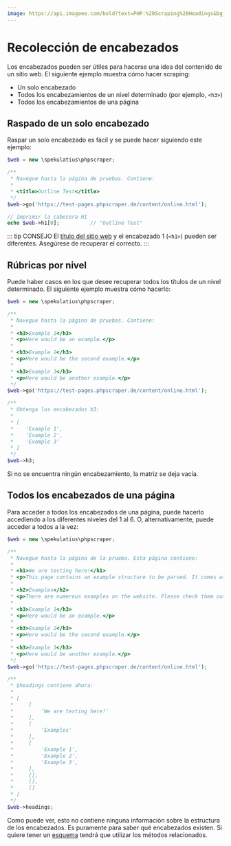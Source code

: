 ```yaml
---
image: https://api.imageee.com/bold?text=PHP:%20Scraping%20Headings&bg_image=https://images.unsplash.com/photo-1542762933-ab3502717ce7
---
```


# Recolección de encabezados

Los encabezados pueden ser útiles para hacerse una idea del contenido de un sitio web. El siguiente ejemplo muestra cómo hacer scraping:

 - Un solo encabezado
 - Todos los encabezamientos de un nivel determinado (por ejemplo, `<h3>`)
 - Todos los encabezamientos de una página


## Raspado de un solo encabezado

Raspar un solo encabezado es fácil y se puede hacer siguiendo este ejemplo:

```php
$web = new \spekulatius\phpscraper;

/**
 * Navegue hasta la página de pruebas. Contiene:
 *
 * <title>Outline Test</title>
 */
$web->go('https://test-pages.phpscraper.de/content/online.html');

// Imprimir la cabecera H1
echo $web->h1[0];          // "Outline Test"
```

::: tip CONSEJO
El [título del sitio web](/es/examples/scrape-website-title.html) y el encabezado 1 (`<h1>`) pueden ser diferentes. Asegúrese de recuperar el correcto.
:::


## Rúbricas por nivel

Puede haber casos en los que desee recuperar todos los títulos de un nivel determinado. El siguiente ejemplo muestra cómo hacerlo:

```php
$web = new \spekulatius\phpscraper;

/**
 * Navegue hasta la página de pruebas. Contiene:
 *
 * <h3>Example 1</h3>
 * <p>Here would be an example.</p>
 *
 * <h3>Example 2</h3>
 * <p>Here would be the second example.</p>
 *
 * <h3>Example 3</h3>
 * <p>Here would be another example.</p>
 */
$web->go('https://test-pages.phpscraper.de/content/online.html');

/**
 * Obtenga los encabezados h3:
 *
 * [
 *    'Example 1',
 *    'Example 2',
 *    'Example 3'
 * ]
 */
$web->h3;
```

Si no se encuentra ningún encabezamiento, la matriz se deja vacía.


## Todos los encabezados de una página

Para acceder a todos los encabezados de una página, puede hacerlo accediendo a los diferentes niveles del 1 al 6. O, alternativamente, puede acceder a todos a la vez:


```php
$web = new \spekulatius\phpscraper;

/**
 * Navegue hasta la página de la prueba. Esta página contiene:
 *
 * <h1>We are testing here!</h1>
 * <p>This page contains an example structure to be parsed. It comes with a number of headings and nested paragraphs as an scrape example.</p>
 *
 * <h2>Examples</h2>
 * <p>There are numerous examples on the website. Please check them out to get more context on how scraping works.</p>
 *
 * <h3>Example 1</h3>
 * <p>Here would be an example.</p>
 *
 * <h3>Example 2</h3>
 * <p>Here would be the second example.</p>
 *
 * <h3>Example 3</h3>
 * <p>Here would be another example.</p>
 */
$web->go('https://test-pages.phpscraper.de/content/online.html');

/**
 * $headings contiene ahora:
 *
 * [
 *     [
 *         'We are testing here!'
 *     ],
 *     [
 *         'Examples'
 *     ],
 *     [
 *         'Example 1',
 *         'Example 2',
 *         'Example 3',
 *     ],
 *     [],
 *     [],
 *     []
 * ]
 */
$web->headings;
```

Como puede ver, esto no contiene ninguna información sobre la estructura de los encabezados. Es puramente para saber qué encabezados existen. Si quiere tener un [esquema](/es/examples/outline.html) tendrá que utilizar los métodos relacionados.

